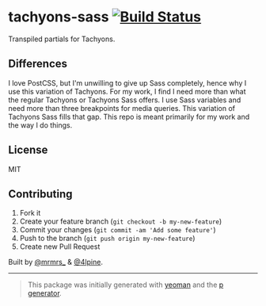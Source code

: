 # tachyons-sass [![Build Status](https://travis-ci.org/tachyons-css/tachyons-sass.svg?branch=master)](https://travis-ci.org/tachyons-css/tachyons-sass)

Transpiled partials for Tachyons.

## Differences

I love PostCSS, but I'm unwilling to give up Sass completely, hence why I use this variation of Tachyons. For my work, I find I need more than what the regular Tachyons or Tachyons Sass offers. I use Sass variables and need more than three breakpoints for media queries. This variation of Tachyons Sass fills that gap. This repo is meant primarily for my work and the way I do things.

## License

MIT

## Contributing

1. Fork it
2. Create your feature branch (`git checkout -b my-new-feature`)
3. Commit your changes (`git commit -am 'Add some feature'`)
4. Push to the branch (`git push origin my-new-feature`)
5. Create new Pull Request

Built by [@mrmrs_](https://twitter.com/mrmrs_) & [@4lpine](https://twitter.com/4lpine).

***

> This package was initially generated with [yeoman](http://yeoman.io) and the [p generator](https://github.com/johnotander/generator-p.git).
